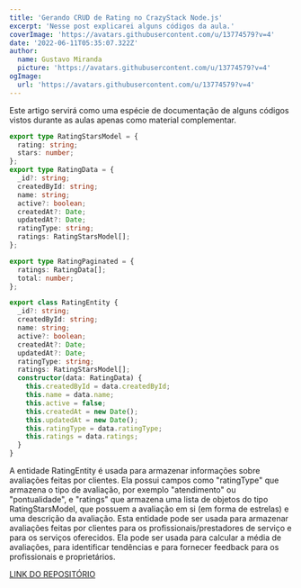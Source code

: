 ```yaml
---
title: 'Gerando CRUD de Rating no CrazyStack Node.js'
excerpt: 'Nesse post explicarei alguns códigos da aula.'
coverImage: 'https://avatars.githubusercontent.com/u/13774579?v=4'
date: '2022-06-11T05:35:07.322Z'
author:
  name: Gustavo Miranda
  picture: 'https://avatars.githubusercontent.com/u/13774579?v=4'
ogImage:
  url: 'https://avatars.githubusercontent.com/u/13774579?v=4'
---
```

Este artigo servirá como uma espécie de documentação de alguns códigos vistos durante as aulas apenas como material complementar.

```typescript
export type RatingStarsModel = {
  rating: string;
  stars: number;
};
export type RatingData = {
  _id?: string;
  createdById: string;
  name: string;
  active?: boolean;
  createdAt?: Date;
  updatedAt?: Date;
  ratingType: string;
  ratings: RatingStarsModel[];
};

export type RatingPaginated = {
  ratings: RatingData[];
  total: number;
};

export class RatingEntity {
  _id?: string;
  createdById: string;
  name: string;
  active?: boolean;
  createdAt?: Date;
  updatedAt?: Date;
  ratingType: string;
  ratings: RatingStarsModel[];
  constructor(data: RatingData) {
    this.createdById = data.createdById;
    this.name = data.name;
    this.active = false;
    this.createdAt = new Date();
    this.updatedAt = new Date();
    this.ratingType = data.ratingType;
    this.ratings = data.ratings;
  }
}

``` 
A entidade RatingEntity é usada para armazenar informações sobre avaliações feitas por clientes. Ela possui campos como "ratingType" que armazena o tipo de avaliação, por exemplo "atendimento" ou "pontualidade", e "ratings" que armazena uma lista de objetos do tipo RatingStarsModel, que possuem a avaliação em si (em forma de estrelas) e uma descrição da avaliação. Esta entidade pode ser usada para armazenar avaliações feitas por clientes para os profissionais/prestadores de serviço e para os serviços oferecidos. Ela pode ser usada para calcular a média de avaliações, para identificar tendências e para fornecer feedback para os profissionais e proprietários.


[LINK DO REPOSITÓRIO](https://github.com/gumiranda/CrazyStackNodeJs)